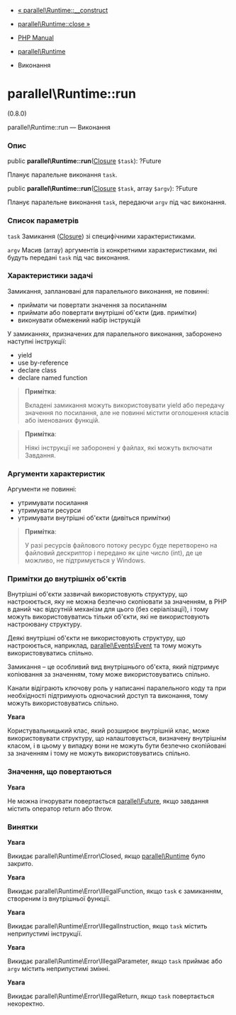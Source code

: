 - [« parallel\Runtime::\_\_construct](parallel-runtime.construct.md)
- [parallel\Runtime::close »](parallel-runtime.close.md)

- [PHP Manual](index.md)
- [parallel\Runtime](class.parallel-runtime.md)
- Виконання

# parallel\Runtime::run

(0.8.0)

parallel\Runtime::run — Виконання

### Опис

public **parallel\Runtime::run**([Closure](class.closure.md) `$task`):
?Future

Планує паралельне виконання `task`.

public **parallel\Runtime::run**([Closure](class.closure.md) `$task`,
array `$argv`): ?Future

Планує паралельне виконання `task`, передаючи `argv` під час
виконання.

### Список параметрів

`task`
Замикання ([Closure](class.closure.md)) зі специфічними
характеристиками.

`argv`
Масив (array) аргументів із конкретними характеристиками, які будуть
передані `task` під час виконання.

### Характеристики задачі

Замикання, заплановані для паралельного виконання, не повинні:

- приймати чи повертати значення за посиланням
- приймати або повертати внутрішні об'єкти (див. примітки)
- виконувати обмежений набір інструкцій

У замиканнях, призначених для паралельного виконання, заборонено
наступні інструкції:

- yield
- use by-reference
- declare class
- declare named function

> **Примітка**:
>
> Вкладені замикання можуть використовувати yield або передачу значення по
> посилання, але не повинні містити оголошення класів або іменованих
> функцій.

> **Примітка**:
>
> Ніякі інструкції не заборонені у файлах, які можуть включати
> Завдання.

### Аргументи характеристик

Аргументи не повинні:

- утримувати посилання
- утримувати ресурси
- утримувати внутрішні об'єкти (дивіться примітки)

> **Примітка**:
>
> У разі ресурсів файлового потоку ресурс буде перетворено на
> файловий дескриптор і передано як ціле число (int), де це можливо,
> не підтримується у Windows.

### Примітки до внутрішніх об'єктів

Внутрішні об'єкти зазвичай використовують структуру, що настроюється, яку
не можна безпечно скопіювати за значенням, в PHP в даний час
відсутній механізм для цього (без серіалізації), і тому можуть
використовуватись тільки об'єкти, які не використовують настроювану
структуру.

Деякі внутрішні об'єкти не використовують структуру, що настроюється,
наприклад, [parallel\Events\Event](class.parallel-events-event.md) та
тому можуть використовуватись спільно.

Замикання – це особливий вид внутрішнього об'єкта, який підтримує
копіювання за значенням, тому може використовуватись спільно.

Канали відіграють ключову роль у написанні паралельного коду та при
необхідності підтримують одночасний доступ та виконання, тому
можуть використовуватись спільно.

**Увага**

Користувальницький клас, який розширює внутрішній клас, може використовувати
структуру, що налаштовується, визначену внутрішнім класом, і в цьому
у випадку вони не можуть бути безпечно скопійовані за значенням і тому не
можуть використовуватись спільно.

### Значення, що повертаються

**Увага**

Не можна ігнорувати повертається
[parallel\Future](class.parallel-future.md), якщо завдання містить
оператор return або throw.

### Винятки

**Увага**

Викидає parallel\Runtime\Error\Closed, якщо
[parallel\Runtime](class.parallel-runtime.md) було закрито.

**Увага**

Викидає parallel\Runtime\Error\IllegalFunction, якщо `task` є
замиканням, створеним із внутрішньої функції.

**Увага**

Викидає parallel\Runtime\Error\IllegalInstruction, якщо `task`
містить неприпустимі інструкції.

**Увага**

Викидає parallel\Runtime\Error\IllegalParameter, якщо `task`
приймає або `argv` містить неприпустимі змінні.

**Увага**

Викидає parallel\Runtime\Error\IllegalReturn, якщо `task`
повертається некоректно.

